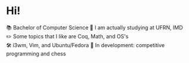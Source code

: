 # Hi!

📚 Bachelor of Computer Science
🏫 I am actually studying at UFRN, IMD  
✏️ Some topics that I like are Coq, Math, and OS's  
🛠️ i3wm, Vim, and Ubuntu/Fedora
🌱 In development: competitive programming and chess
